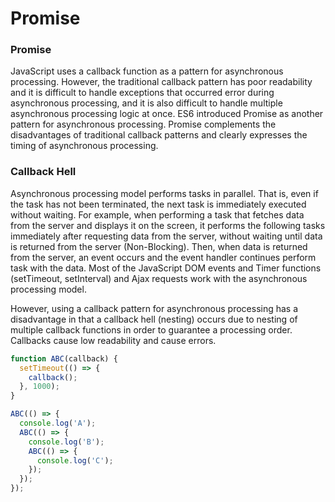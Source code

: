 # Promise

### **Promise**

JavaScript uses a callback function as a pattern for asynchronous processing. However, the traditional callback pattern has poor readability and it is difficult to handle exceptions that occurred error during asynchronous processing, and it is also difficult to handle multiple asynchronous processing logic at once. ES6 introduced Promise as another pattern for asynchronous processing. Promise complements the disadvantages of traditional callback patterns and clearly expresses the timing of asynchronous processing.



### Callback Hell

Asynchronous processing model performs tasks in parallel. That is, even if the task has not been terminated, the next task is immediately executed without waiting. For example, when performing a task that fetches data from the server and displays it on the screen, it performs the following tasks immediately after requesting data from the server, without waiting until data is returned from the server \(Non-Blocking\). Then, when data is returned from the server, an event occurs and the event handler continues perform task with the data. Most of the JavaScript DOM events and Timer functions \(setTimeout, setInterval\) and Ajax requests work with the asynchronous processing model.

However, using a callback pattern for asynchronous processing has a disadvantage in that a callback hell \(nesting\) occurs due to nesting of multiple callback functions in order to guarantee a processing order. Callbacks cause low readability and cause errors.

```javascript
function ABC(callback) {
  setTimeout(() => {
    callback();
  }, 1000);
}

ABC(() => {
  console.log('A');
  ABC(() => {
    console.log('B');
    ABC(() => {
      console.log('C');
    });
  });
});
```



